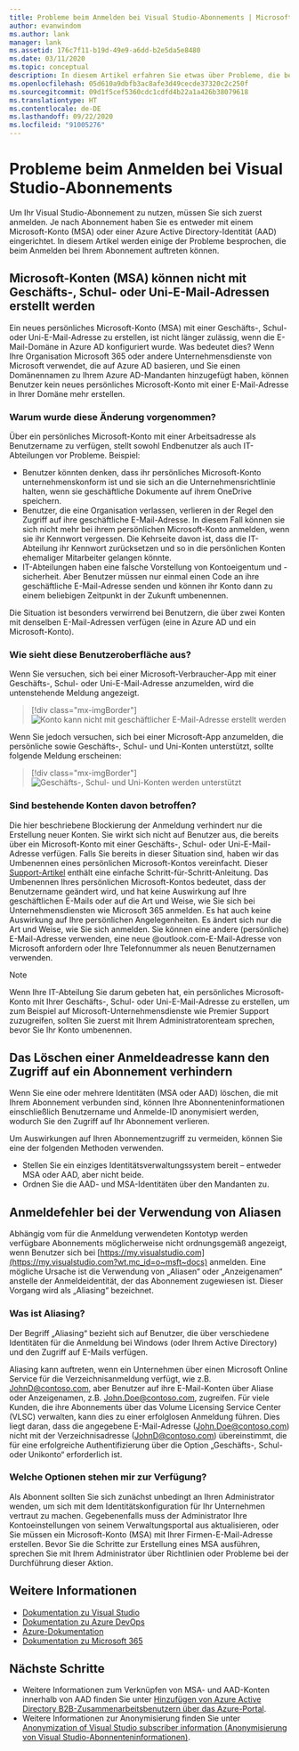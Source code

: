 ```yaml
---
title: Probleme beim Anmelden bei Visual Studio-Abonnements | Microsoft-Dokumentation
author: evanwindom
ms.author: lank
manager: lank
ms.assetid: 176c7f11-b19d-49e9-a6dd-b2e5da5e8480
ms.date: 03/11/2020
ms.topic: conceptual
description: In diesem Artikel erfahren Sie etwas über Probleme, die bei der Anmeldung bei Visual Studio-Abonnements auftreten können.
ms.openlocfilehash: 05d610a9dbfb3ac8afe3d49cecde37320c2c250f
ms.sourcegitcommit: 09d1f5cef5360cdc1cdfd4b22a1a426b38079618
ms.translationtype: HT
ms.contentlocale: de-DE
ms.lasthandoff: 09/22/2020
ms.locfileid: "91005276"
---
```

# <a name="issues-signing-in-to-visual-studio-subscriptions"></a>Probleme beim Anmelden bei Visual Studio-Abonnements
Um Ihr Visual Studio-Abonnement zu nutzen, müssen Sie sich zuerst anmelden.  Je nach Abonnement haben Sie es entweder mit einem Microsoft-Konto (MSA) oder einer Azure Active Directory-Identität (AAD) eingerichtet.  In diesem Artikel werden einige der Probleme besprochen, die beim Anmelden bei Ihrem Abonnement auftreten können.

## <a name="microsoft-accounts-msa-cannot-be-created-using-workschool-email-addresses"></a>Microsoft-Konten (MSA) können nicht mit Geschäfts-, Schul- oder Uni-E-Mail-Adressen erstellt werden
Ein neues persönliches Microsoft-Konto (MSA) mit einer Geschäfts-, Schul- oder Uni-E-Mail-Adresse zu erstellen, ist nicht länger zulässig, wenn die E-Mail-Domäne in Azure AD konfiguriert wurde. Was bedeutet dies? Wenn Ihre Organisation Microsoft 365 oder andere Unternehmensdienste von Microsoft verwendet, die auf Azure AD basieren, und Sie einen Domänennamen zu Ihrem Azure AD-Mandanten hinzugefügt haben, können Benutzer kein neues persönliches Microsoft-Konto mit einer E-Mail-Adresse in Ihrer Domäne mehr erstellen.

### <a name="why-was-this-change-made"></a>Warum wurde diese Änderung vorgenommen?
Über ein persönliches Microsoft-Konto mit einer Arbeitsadresse als Benutzername zu verfügen, stellt sowohl Endbenutzer als auch IT-Abteilungen vor Probleme. Beispiel:
- Benutzer könnten denken, dass ihr persönliches Microsoft-Konto unternehmenskonform ist und sie sich an die Unternehmensrichtlinie halten, wenn sie geschäftliche Dokumente auf ihrem OneDrive speichern.
- Benutzer, die eine Organisation verlassen, verlieren in der Regel den Zugriff auf ihre geschäftliche E-Mail-Adresse. In diesem Fall können sie sich nicht mehr bei ihrem persönlichen Microsoft-Konto anmelden, wenn sie ihr Kennwort vergessen. Die Kehrseite davon ist, dass die IT-Abteilung ihr Kennwort zurücksetzen und so in die persönlichen Konten ehemaliger Mitarbeiter gelangen könnte.
- IT-Abteilungen haben eine falsche Vorstellung von Kontoeigentum und -sicherheit. Aber Benutzer müssen nur einmal einen Code an ihre geschäftliche E-Mail-Adresse senden und können ihr Konto dann zu einem beliebigen Zeitpunkt in der Zukunft umbenennen.

Die Situation ist besonders verwirrend bei Benutzern, die über zwei Konten mit denselben E-Mail-Adressen verfügen (eine in Azure AD und ein Microsoft-Konto).

### <a name="what-does-this-experience-look-like"></a>Wie sieht diese Benutzeroberfläche aus?
Wenn Sie versuchen, sich bei einer Microsoft-Verbraucher-App mit einer Geschäfts-, Schul- oder Uni-E-Mail-Adresse anzumelden, wird die untenstehende Meldung angezeigt.

   > [!div class="mx-imgBorder"]
   > ![Konto kann nicht mit geschäftlicher E-Mail-Adresse erstellt werden](_img/sign-in-issues/cannot-use-work-email.png)

Wenn Sie jedoch versuchen, sich bei einer Microsoft-App anzumelden, die persönliche sowie Geschäfts-, Schul- und Uni-Konten unterstützt, sollte folgende Meldung erscheinen:

   > [!div class="mx-imgBorder"]
   > ![Geschäfts-, Schul- und Uni-Konten werden unterstützt](_img/sign-in-issues/existing-account.png)

### <a name="are-existing-accounts-affected"></a>Sind bestehende Konten davon betroffen?
Die hier beschriebene Blockierung der Anmeldung verhindert nur die Erstellung neuer Konten. Sie wirkt sich nicht auf Benutzer aus, die bereits über ein Microsoft-Konto mit einer Geschäfts-, Schul- oder Uni-E-Mail-Adresse verfügen. Falls Sie bereits in dieser Situation sind, haben wir das Umbenennen eines persönlichen Microsoft-Kontos vereinfacht. Dieser [Support-Artikel](https://windows.microsoft.com/en-US/Windows/rename-personal-microsoft-account) enthält eine einfache Schritt-für-Schritt-Anleitung. Das Umbenennen Ihres persönlichen Microsoft-Kontos bedeutet, dass der Benutzername geändert wird, und hat keine Auswirkung auf Ihre geschäftlichen E-Mails oder auf die Art und Weise, wie Sie sich bei Unternehmensdiensten wie Microsoft 365 anmelden. Es hat auch keine Auswirkung auf Ihre persönlichen Angelegenheiten. Es ändert sich nur die Art und Weise, wie Sie sich anmelden. Sie können eine andere (persönliche) E-Mail-Adresse verwenden, eine neue @outlook.com-E-Mail-Adresse von Microsoft anfordern oder Ihre Telefonnummer als neuen Benutzernamen verwenden.

> [!NOTE]
> Wenn Ihre IT-Abteilung Sie darum gebeten hat, ein persönliches Microsoft-Konto mit Ihrer Geschäfts-, Schul- oder Uni-E-Mail-Adresse zu erstellen, um zum Beispiel auf Microsoft-Unternehmensdienste wie Premier Support zuzugreifen, sollten Sie zuerst mit Ihrem Administratorenteam sprechen, bevor Sie Ihr Konto umbenennen.

## <a name="deleting-a-sign-in-address-may-prevent-access-to-a-subscription"></a>Das Löschen einer Anmeldeadresse kann den Zugriff auf ein Abonnement verhindern
Wenn Sie eine oder mehrere Identitäten (MSA oder AAD) löschen, die mit Ihrem Abonnement verbunden sind, können Ihre Abonnenteninformationen einschließlich Benutzername und Anmelde-ID anonymisiert werden, wodurch Sie den Zugriff auf Ihr Abonnement verlieren.

Um Auswirkungen auf Ihren Abonnementzugriff zu vermeiden, können Sie eine der folgenden Methoden verwenden.
- Stellen Sie ein einziges Identitätsverwaltungssystem bereit – entweder MSA oder AAD, aber nicht beide.
- Ordnen Sie die AAD- und MSA-Identitäten über den Mandanten zu.

## <a name="signing-in-may-fail-when-using-aliases"></a>Anmeldefehler bei der Verwendung von Aliasen
Abhängig vom für die Anmeldung verwendeten Kontotyp werden verfügbare Abonnements möglicherweise nicht ordnungsgemäß angezeigt, wenn Benutzer sich bei [https://my.visualstudio.com](https://my.visualstudio.com?wt.mc_id=o~msft~docs) anmelden. Eine mögliche Ursache ist die Verwendung von „Aliasen“ oder „Anzeigenamen“ anstelle der Anmeldeidentität, der das Abonnement zugewiesen ist. Dieser Vorgang wird als „Aliasing“ bezeichnet.

### <a name="what-is-aliasing"></a>Was ist Aliasing?
Der Begriff „Aliasing“ bezieht sich auf Benutzer, die über verschiedene Identitäten für die Anmeldung bei Windows (oder Ihrem Active Directory) und den Zugriff auf E-Mails verfügen.

Aliasing kann auftreten, wenn ein Unternehmen über einen Microsoft Online Service für die Verzeichnisanmeldung verfügt, wie z.B. JohnD@contoso.com, aber Benutzer auf ihre E-Mail-Konten über Aliase oder Anzeigenamen, z.B. John.Doe@contoso.com, zugreifen. Für viele Kunden, die ihre Abonnements über das Volume Licensing Service Center (VLSC) verwalten, kann dies zu einer erfolglosen Anmeldung führen. Dies liegt daran, dass die angegebene E-Mail-Adresse (John.Doe@contoso.com) nicht mit der Verzeichnisadresse (JohnD@contoso.com) übereinstimmt, die für eine erfolgreiche Authentifizierung über die Option „Geschäfts-, Schul- oder Unikonto“ erforderlich ist.

### <a name="what-options-do-i-have"></a>Welche Optionen stehen mir zur Verfügung?
Als Abonnent sollten Sie sich zunächst unbedingt an Ihren Administrator wenden, um sich mit dem Identitätskonfiguration für Ihr Unternehmen vertraut zu machen. Gegebenenfalls muss der Administrator Ihre Kontoeinstellungen von seinem Verwaltungsportal aus aktualisieren, oder Sie müssen ein Microsoft-Konto (MSA) mit Ihrer Firmen-E-Mail-Adresse erstellen. Bevor Sie die Schritte zur Erstellung eines MSA ausführen, sprechen Sie mit Ihrem Administrator über Richtlinien oder Probleme bei der Durchführung dieser Aktion. 

## <a name="see-also"></a>Weitere Informationen
- [Dokumentation zu Visual Studio](/visualstudio/)
- [Dokumentation zu Azure DevOps](/azure/devops/)
- [Azure-Dokumentation](/azure/)
- [Dokumentation zu Microsoft 365](/microsoft-365/)

## <a name="next-steps"></a>Nächste Schritte
- Weitere Informationen zum Verknüpfen von MSA- und AAD-Konten innerhalb von AAD finden Sie unter [Hinzufügen von Azure Active Directory B2B-Zusammenarbeitsbenutzern über das Azure-Portal](/azure/active-directory/b2b/add-users-administrator).
- Weitere Informationen zur Anonymisierung finden Sie unter [Anonymization of Visual Studio subscriber information (Anonymisierung von Visual Studio-Abonnenteninformationen)](anonymization.md).